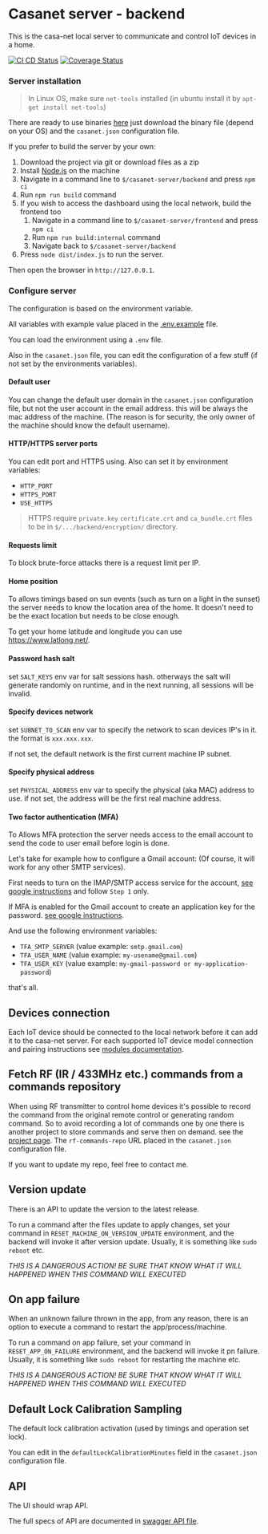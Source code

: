 # Casanet server - backend

This is the casa-net local server to communicate and control IoT devices in a home.

[![CI CD Status](https://github.com/casanet/casanet-server/workflows/casanet%20server%20CI%20CD/badge.svg?branch=master)](https://github.com/casanet/casanet-server/actions)
[![Coverage Status](https://coveralls.io/repos/github/casanet/casanet-server/badge.svg?branch=master)](https://coveralls.io/github/casanet/casanet-server?branch=master)

### Server installation

> In Linux OS, make sure `net-tools` installed (in ubuntu install it by `apt-get install net-tools`)

There are ready to use binaries [here](https://github.com/casanet/casanet-server/releases) just download the binary file (depend on your OS) and the `casanet.json` configuration file. 

If you prefer to build the server by your own:  
1. Download the project via git or download files as a zip
1. Install [Node.js](https://nodejs.org/en/download/) on the machine
1. Navigate in a command line to `$/casanet-server/backend` and press `npm ci`
1. Run `npm run build` command
1. If you wish to access the dashboard using the local network, build the frontend too
    1. Navigate in a command line to `$/casanet-server/frontend` and press `npm ci`
    1. Run `npm run build:internal` command
    1. Navigate back to `$/casanet-server/backend`
1. Press `node dist/index.js` to run the server.

Then open the browser in `http://127.0.0.1`.

### Configure server

The configuration is based on the environment variable.

All variables with example value placed in the [.env.example](./.env.example) file.

You can load the environment using a `.env` file.

Also in the `casanet.json` file, you can edit the configuration of a few stuff (if not set by the environments variables).

#### Default user

You can change the default user domain in the `casanet.json` configuration file, but not the user account in the email address. this will be always the mac address of the machine.
(The reason is for security, the only owner of the machine should know the default username).

#### HTTP/HTTPS server ports

You can edit port and HTTPS using.
Also can set it by environment variables:

- `HTTP_PORT`
- `HTTPS_PORT`
- `USE_HTTPS`

> HTTPS require `private.key` `certificate.crt` and `ca_bundle.crt` files to be in `$/.../backend/encryption/` directory.

#### Requests limit

To block brute-force attacks there is a request limit per IP.

#### Home position

To allows timings based on sun events (such as turn on a light in the sunset) the server needs to know the location area of the home.
It doesn't need to be the exact location but needs to be close enough.

To get your home latitude and longitude you can use https://www.latlong.net/.

#### Password hash salt

set `SALT_KEYS` env var for salt sessions hash. otherways the salt will generate randomly on runtime, and in the next running, all sessions will be invalid.

#### Specify devices network

set `SUBNET_TO_SCAN` env var to specify the network to scan devices IP's in it. the format is `xxx.xxx.xxx`.

if not set, the default network is the first current machine IP subnet.

#### Specify physical address

set `PHYSICAL_ADDRESS` env var to specify the physical (aka MAC) address to use.
if not set, the address will be the first real machine address.

#### Two factor authentication (MFA)

To Allows MFA protection the server needs access to the email account to send the code to user email before login is done.

Let's take for example how to configure a Gmail account: (Of course, it will work for any other SMTP services).

First needs to turn on the IMAP/SMTP access service for the account, [see google instructions](https://support.google.com/mail/answer/7126229) and follow `Step 1` only.

If MFA is enabled for the Gmail account to create an application key for the password. [see google instructions](https://support.google.com/accounts/answer/185833).

And use the following environment variables:

- `TFA_SMTP_SERVER` (value example: `smtp.gmail.com`)
- `TFA_USER_NAME` (value example: `my-usename@gmail.com`)
- `TFA_USER_KEY` (value example: `my-gmail-password or my-application-password`)

that's all.

## Devices connection

Each IoT device should be connected to the local network before it can add it to the casa-net server.
For each supported IoT device model connection and pairing instructions see [modules documentation](./src/modules/README.md).

## Fetch RF (IR / 433MHz etc.) commands from a commands repository

When using RF transmitter to control home devices it's possible to record the command from the original remote control or generating random command.
So to avoid recording a lot of commands one by one there is another project to store commands and serve then on demand. see the [project page](https://github.com/casanet/rf-commands-repo).
The `rf-commands-repo` URL placed in the `casanet.json` configuration file.

If you want to update my repo, feel free to contact me.

## Version update
There is an API to update the version to the latest release.

To run a command after the files update to apply changes,
set your command in `RESET_MACHINE_ON_VERSION_UPDATE` environment, and the backend will invoke it after version update.
Usually, it is something like `sudo reboot` etc.

*THIS IS A DANGEROUS ACTION! BE SURE THAT KNOW WHAT IT WILL HAPPENED WHEN THIS COMMAND WILL EXECUTED*

## On app failure
When an unknown failure thrown in the app, from any reason, there is an option to execute a command to restart the app/process/machine.

To run a command on app failure,
set your command in `RESET_APP_ON_FAILURE` environment, and the backend will invoke it pn failure.
Usually, it is something like `sudo reboot` for restarting the machine etc.

*THIS IS A DANGEROUS ACTION! BE SURE THAT KNOW WHAT IT WILL HAPPENED WHEN THIS COMMAND WILL EXECUTED*

## Default Lock Calibration Sampling 

The default lock calibration activation (used by timings and operation set lock).

You can edit in the `defaultLockCalibrationMinutes` field in the `casanet.json` configuration file.

## API

The UI should wrap API.

The full specs of API are documented in [swagger API file](./swagger.yaml).

